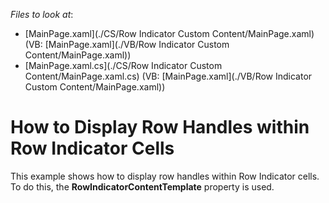 <!-- default file list -->
*Files to look at*:

* [MainPage.xaml](./CS/Row Indicator Custom  Content/MainPage.xaml) (VB: [MainPage.xaml](./VB/Row Indicator Custom  Content/MainPage.xaml))
* [MainPage.xaml.cs](./CS/Row Indicator Custom  Content/MainPage.xaml.cs) (VB: [MainPage.xaml](./VB/Row Indicator Custom  Content/MainPage.xaml))
<!-- default file list end -->
# How to Display Row Handles within Row Indicator Cells


<p>This example shows how to display row handles within Row Indicator cells. To do this, the <strong>RowIndicatorContentTemplate</strong> property is used.</p>

<br/>


